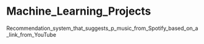 # Machine_Learning_Projects
Recommendation_system_that_suggests_p_music_from_Spotify_based_on_a_link_from_YouTube
